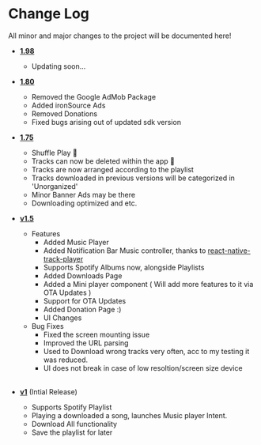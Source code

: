 # Change Log

All minor and major changes to the project will be documented here!

- [**1.98**](https://github.com/samadritsarkar2/spotifyDown/tree/1.985)

  - Updating soon...

- [**1.80**](https://github.com/samadritsarkar2/spotifyDown/tree/version1.80)

  - Removed the Google AdMob Package
  - Added ironSource Ads
  - Removed Donations
  - Fixed bugs arising out of updated sdk version

- [**1.75**](https://github.com/samadritsarkar2/spotifyDown/tree/version1.75)

  - Shuffle Play 🔀
  - Tracks can now be deleted within the app 🚮
  - Tracks are now arranged according to the playlist
  - Tracks downloaded in previous versions will be categorized in 'Unorganized'
  - Minor Banner Ads may be there
  - Downloading optimized and etc.

- [**v1.5**](https://github.com/samadritsarkar2/spotifyDown/tree/version1.5)

  - Features
    - Added Music Player
    - Added Notification Bar Music controller, thanks to [react-native-track-player](https://github.com/DoubleSymmetry/react-native-track-player)
    - Supports Spotify Albums now, alongside Playlists
    - Added Downloads Page
    - Added a Mini player component ( Will add more features to it via OTA Updates )
    - Support for OTA Updates
    - Added Donation Page :)
    - UI Changes
  - Bug Fixes
    - Fixed the screen mounting issue
    - Improved the URL parsing
    - Used to Download wrong tracks very often, acc to my testing it was reduced.
    - UI does not break in case of low resoltion/screen size device
      <br>
      <br>

- [**v1**](https://github.com/samadritsarkar2/spotifyDown/tree/version1) (Intial Release)
  - Supports Spotify Playlist
  - Playing a downloaded a song, launches Music player Intent.
  - Download All functionality
  - Save the playlist for later
